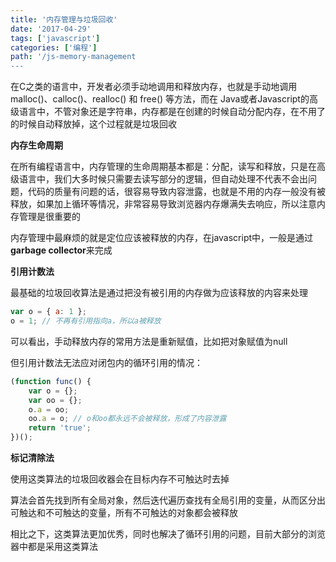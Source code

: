```yaml
---
title: '内存管理与垃圾回收'
date: '2017-04-29'
tags: ['javascript']
categories: ['编程']
path: '/js-memory-management
---
```


在C之类的语言中，开发者必须手动地调用和释放内存，也就是手动地调用malloc()、calloc()、realloc() 和 free() 等方法，而在 Java或者Javascript的高级语言中，不管对象还是字符串，内存都是在创建的时候自动分配内存，在不用了的时候自动释放掉，这个过程就是垃圾回收

**内存生命周期**

在所有编程语言中，内存管理的生命周期基本都是：分配，读写和释放，只是在高级语言中，我们大多时候只需要去读写部分的逻辑，但自动处理不代表不会出问题，代码的质量有问题的话，很容易导致内容泄露，也就是不用的内存一般没有被释放，如果加上循环等情况，非常容易导致浏览器内存爆满失去响应，所以注意内存管理是很重要的

内存管理中最麻烦的就是定位应该被释放的内存，在javascript中，一般是通过**garbage collector**来完成

**引用计数法**

最基础的垃圾回收算法是通过把没有被引用的内存做为应该释放的内容来处理

```javascript
var o = { a: 1 };
o = 1; // 不再有引用指向a，所以a被释放
```

可以看出，手动释放内存的常用方法是重新赋值，比如把对象赋值为null

但引用计数法无法应对闭包内的循环引用的情况：

```javascript
(function func() {
    var o = {};
    var oo = {};
    o.a = oo;
    oo.a = o; // o和oo都永远不会被释放，形成了内容泄露
    return 'true';
})();
```

**标记清除法**

使用这类算法的垃圾回收器会在目标内存不可触达时去掉

算法会首先找到所有全局对象，然后迭代遍历查找有全局引用的变量，从而区分出可触达和不可触达的变量，所有不可触达的对象都会被释放

相比之下，这类算法更加优秀，同时也解决了循环引用的问题，目前大部分的浏览器中都是采用这类算法